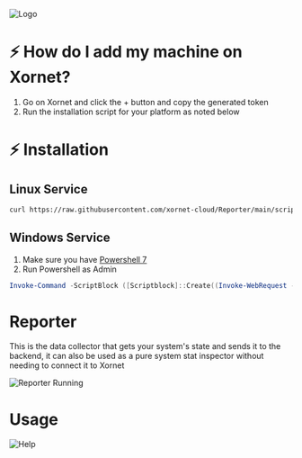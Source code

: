 ![Logo](https://cdn.discordapp.com/attachments/755597803102928966/931042317878587412/logo.svg)

# ⚡ How do I add my machine on Xornet?

1. Go on Xornet and click the + button and copy the generated token
2. Run the installation script for your platform as noted below

# ⚡ Installation

## Linux Service

```bash
curl https://raw.githubusercontent.com/xornet-cloud/Reporter/main/scripts/install.sh | sudo bash
```

## Windows Service
1. Make sure you have [Powershell 7](https://www.microsoft.com/store/productId/9MZ1SNWT0N5D)
2. Run Powershell as Admin
```powershell
Invoke-Command -ScriptBlock ([Scriptblock]::Create((Invoke-WebRequest -UseBasicParsing 'https://raw.githubusercontent.com/xornet-cloud/Reporter/main/scripts/install.ps1').Content))
```
# Reporter

This is the data collector that gets your system's state and sends it to the backend, it can also be used as a pure system stat inspector without needing to connect it to Xornet

![Reporter Running](https://cdn.discordapp.com/attachments/911762334979084368/916844660369010718/unknown.png)

# Usage

![Help](https://cdn.discordapp.com/attachments/915215882232406037/917175896224432238/unknown.png)
